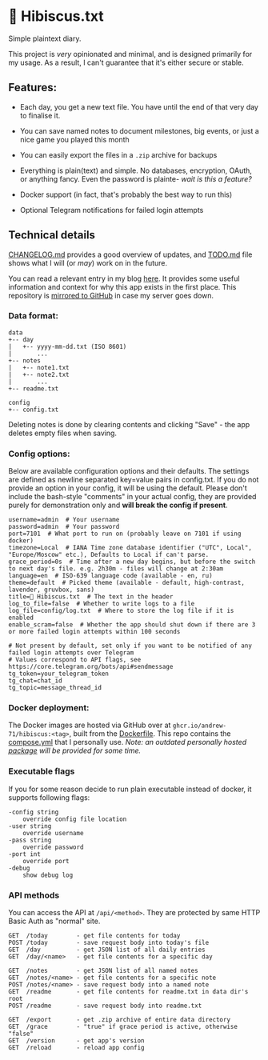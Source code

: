# 🌺 Hibiscus.txt

Simple plaintext diary.

This project is *very* opinionated and minimal, and is designed primarily for my usage. 
As a result, I can't guarantee that it's either secure or stable.

## Features:
* Each day, you get a new text file. You have until the end of that very day to finalise it.
* You can save named notes to document milestones, big events, or just a nice game you played this month
* You can easily export the files in a `.zip` archive for backups

* Everything is plain(text) and simple. No databases, encryption, OAuth, or anything fancy. Even the password is plainte- *wait is this a feature?*
* Docker support (in fact, that's probably the best way to run this)
* Optional Telegram notifications for failed login attempts

## Technical details
[CHANGELOG.md](./CHANGELOG.md) provides a good overview of updates, and [TODO.md](./TODO.md) file shows what I will (or *may*) work on in the future.

You can read a relevant entry in my blog [here](https://a71.su/notes/hibiscus/). 
It provides some useful information and context for why this app exists in the first place.
This repository is [mirrored to GitHub](https://github.com/Andrew-71/hibiscus) in case my server goes down.

### Data format:
```
data
+-- day
|   +-- yyyy-mm-dd.txt (ISO 8601)
|       ...
+-- notes
|   +-- note1.txt
|   +-- note2.txt
|       ...
+-- readme.txt

config
+-- config.txt
```
Deleting notes is done by clearing contents and clicking "Save" - the app deletes empty files when saving.

### Config options:
Below are available configuration options and their defaults. 
The settings are defined as newline separated key=value pairs in config.txt.
If you do not provide an option in your config, it will be using the default.
Please don't include the bash-style "comments" in your actual config, 
they are provided purely for demonstration only and **will break the config if present**.
```
username=admin  # Your username
password=admin  # Your password
port=7101  # What port to run on (probably leave on 7101 if using docker)
timezone=Local  # IANA Time zone database identifier ("UTC", Local", "Europe/Moscow" etc.), Defaults to Local if can't parse.
grace_period=0s  # Time after a new day begins, but before the switch to next day's file. e.g. 2h30m - files will change at 2:30am
language=en  # ISO-639 language code (available - en, ru)
theme=default  # Picked theme (available - default, high-contrast, lavender, gruvbox, sans)
title=🌺 Hibiscus.txt  # The text in the header
log_to_file=false  # Whether to write logs to a file
log_file=config/log.txt  # Where to store the log file if it is enabled
enable_scram=false  # Whether the app should shut down if there are 3 or more failed login attempts within 100 seconds

# Not present by default, set only if you want to be notified of any failed login attempts over Telegram
# Values correspond to API flags, see https://core.telegram.org/bots/api#sendmessage
tg_token=your_telegram_token
tg_chat=chat_id
tg_topic=message_thread_id
```

### Docker deployment:
The Docker images are hosted via GitHub over at `ghcr.io/andrew-71/hibiscus:<tag>`, 
built from the [Dockerfile](./Dockerfile).
This repo contains the [compose.yml](./compose.yml) that I personally use.
*Note: an outdated personally hosted [package](https://git.a71.su/Andrew71/hibiscus/packages) will be provided for some time.*

### Executable flags
If you for some reason decide to run plain executable instead of docker, it supports following flags:
```
-config string
    override config file location
-user string
    override username
-pass string
    override password
-port int
    override port
-debug
    show debug log
```

### API methods
You can access the API at `/api/<method>`. They are protected by same HTTP Basic Auth as "normal" site.
```
GET  /today        - get file contents for today
POST /today        - save request body into today's file
GET  /day          - get JSON list of all daily entries
GET  /day/<name>   - get file contents for a specific day

GET  /notes        - get JSON list of all named notes
GET  /notes/<name> - get file contents for a specific note
POST /notes/<name> - save request body into a named note
GET  /readme       - get file contents for readme.txt in data dir's root
POST /readme       - save request body into readme.txt

GET  /export       - get .zip archive of entire data directory
GET  /grace        - "true" if grace period is active, otherwise "false"
GET  /version      - get app's version
GET  /reload       - reload app config
```